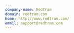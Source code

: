 ```yaml
---
company-name: RedTram
domain: redtram.com
home: http://www.redtram.com/
email: support@redtram.com
---
```




